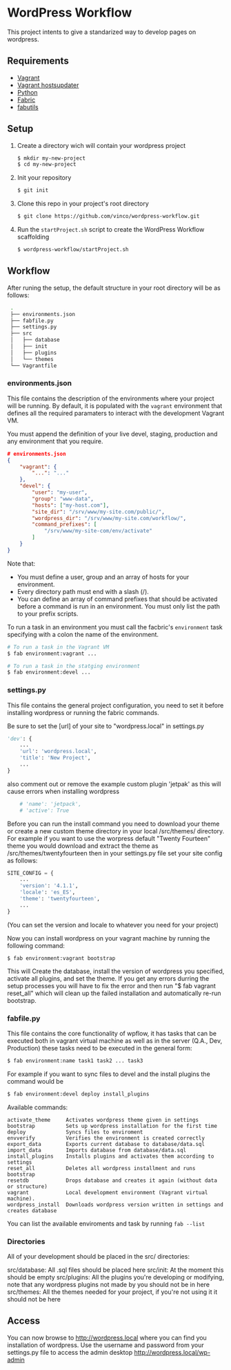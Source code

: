 # WordPress Workflow

This project intents to give a standarized way to develop pages on wordpress. 


## Requirements

+ [Vagrant](http://www.vagrantup.com/)
+ [Vagrant hostsupdater](https://github.com/cogitatio/vagrant-hostsupdater)
+ [Python](http://www.python.org/)
+ [Fabric](http://www.fabfile.org/)
+ [fabutils](https://github.com/vinco/fabutils)


## Setup

1. Create a directory wich will contain your wordpress project

    ```bash
    $ mkdir my-new-project
    $ cd my-new-project
    ```

2. Init your repository

    ```bash
    $ git init
    ```

3. Clone this repo in your project's root directory

    ```bash
    $ git clone https://github.com/vinco/wordpress-workflow.git
    ```

4. Run the `startProject.sh` script to create the WordPress Workflow scaffolding

    ```bash
    $ wordpress-workflow/startProject.sh
    ```

## Workflow

After runing the setup, the default structure in your root directory will be as follows:

```bash
 . 
 ├── environments.json
 ├── fabfile.py
 ├── settings.py
 ├── src
 │   ├── database
 │   ├── init
 │   ├── plugins
 │   └── themes
 └── Vagrantfile
```

### environments.json

This file contains the description of the environments where your project will
be running. By default, it is populated with the `vagrant` environment that
defines all the required paramaters to interact with the development Vagrant VM.

You must append the definition of your live devel, staging, production and any
environment that you require.

```json
# environments.json
{
    "vagrant": {
        "...": "..."
    },
    "devel": {
        "user": "my-user",
        "group": "www-data",
        "hosts": ["my-host.com"],
        "site_dir": "/srv/www/my-site.com/public/",
        "wordpress_dir": "/srv/www/my-site.com/workflow/",
        "command_prefixes": [
            "/srv/www/my-site-com/env/activate"
        ]
    }
}
```

Note that:

+ You must define a user, group and an array of hosts for your environment.
+ Every directory path must end with a slash (/).
+ You can define an array of command prefixes that should be activated before a
  command is run in an environment. You must only list the path to your prefix scripts.

To run a task in an environment you must call the facbric's `environment` task
specifying with a colon the name of the environment.

```bash
# To run a task in the Vagrant VM
$ fab environment:vagrant ...

# To run a task in the statging environment
$ fab environment:devel ...
```


### settings.py

This file contains the general project configuration, you need to set it before
installing wordpress or running the fabric commands.

Be sure to set the [url] of your site to "wordpress.local" in settings.py

```python
'dev': {
    ...
    'url': 'wordpress.local',
    'title': 'New Project',
    ...
}
```

also comment out or remove the example custom plugin 'jetpak' as this will cause errors when installing wordpress

```python
    # 'name': 'jetpack',
    # 'active': True
```

Before you can run the install command you need to download your theme or create a new custom theme directory in your local /src/themes/ directory.
For example if you want to use the worpress default "Twenty Fourteen" theme you would download and extract the theme as /src/themes/twentyfourteen
then in your settings.py file set your site config as follows:

```python
SITE_CONFIG = {
    ...
    'version': '4.1.1',
    'locale': 'es_ES',
    'theme': 'twentyfourteen',
    ...
}
```

(You can set the version and locale to whatever you need for your project)

Now you can install wordpress on your vagrant machine by running the following command:

```
$ fab environment:vagrant bootstrap
```

This will Create the database, install the version of wordpress you specified, activate all plugins, and set the theme. 
If you get any errors durring the setup processes you will have to fix the error and then run "$ fab vagrant reset_all" which will clean up the failed installation and automatically re-run bootstrap.


### fabfile.py

This file contains the core functionality of wpflow, it has tasks that can be
executed both in vagrant virtual machine as well as in the server (Q.A., Dev, Production)
these tasks need to be executed in the general form:

```bash
$ fab environment:name task1 task2 ... task3
```

For example if you want to sync files to devel and the install plugins the command would be

```bash
$ fab environment:devel deploy install_plugins
```

Available commands:
```
activate_theme     Activates wordpress theme given in settings
bootstrap          Sets up wordpress installation for the first time
deploy             Syncs files to enviroment
envverify          Verifies the environment is created correctly
export_data        Exports current database to database/data.sql
import_data        Imports database from database/data.sql
install_plugins    Installs plugins and activates them according to settings
reset_all          Deletes all wordpress installment and runs bootstrap
resetdb            Drops database and creates it again (without data or structure)
vagrant            Local development environment (Vagrant virtual machine).
wordpress_install  Downloads wordpress version written in settings and creates database
```

You can list the available enviroments and task by running ``fab --list``


### Directories

All of your development should be placed in the src/ directories:

src/database: All .sql files should be placed here
src/init:     At the moment this should be empty
src/plugins:  All the plugins you're developing or modifying, note that
              any wordpress plugins not made by you should not be in here
src/themes:   All the themes needed for your project, if you're not using it
              it should not be here 


## Access

You can now browse to http://wordpress.local where you can find you installation of wordpress.
Use the username and password from your settings.py file to access the admin desktop http://wordpress.local/wp-admin

